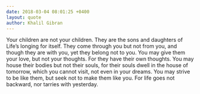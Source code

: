 ```yaml
---
date: 2018-03-04 08:01:25 +0400
layout: quote
author: Khalil Gibran
---
```

Your children are not your children. They are the sons and daughters of Life’s longing for itself. They come through you but not from you, and though they are with you, yet they belong not to you. You may give them your love, but not your thoughts. For they have their own thoughts. You may house their bodies but not their souls, for their souls dwell in the house of tomorrow, which you cannot visit, not even in your dreams. You may strive to be like them, but seek not to make them like you. For life goes not backward, nor tarries with yesterday.